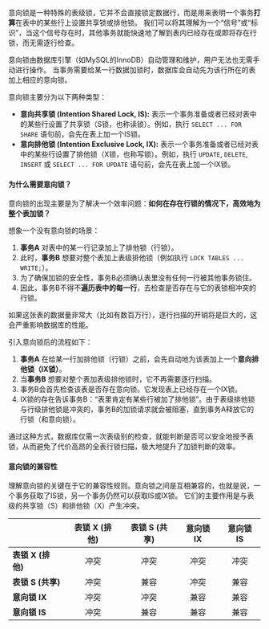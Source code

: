 
意向锁是一种特殊的表级锁，它并不会直接锁定数据行，而是用来表明一个事务**打算**在表中的某些行上设置共享锁或排他锁。 我们可以将其理解为一个“信号”或“标识”，当这个信号存在时，其他事务就能快速地了解到表内已经存在或即将存在行锁，而无需逐行检查。

意向锁由数据库引擎（如MySQL的InnoDB）自动管理和维护，用户无法也无需手动进行操作。 当事务需要给某一行数据加锁时，数据库会自动先为该行所在的表加上相应的意向锁。

意向锁主要分为以下两种类型：

*   **意向共享锁 (Intention Shared Lock, IS):** 表示一个事务准备或者已经对表中的某些行设置了共享锁（S锁，也称读锁）。例如，执行 `SELECT ... FOR SHARE` 语句前，会先在表上加一个IS锁。
*   **意向排他锁 (Intention Exclusive Lock, IX):** 表示一个事务准备或者已经对表中的某些行设置了排他锁（X锁，也称写锁）。例如，执行 `UPDATE`, `DELETE`, `INSERT` 或 `SELECT ... FOR UPDATE` 语句前，会先在表上加一个IX锁。

#### 为什么需要意向锁？

意向锁的出现主要是为了解决一个效率问题：**如何在存在行锁的情况下，高效地为整个表加锁？**

想象一个没有意向锁的场景：

1.  **事务A** 对表中的某一行记录加上了排他锁（行锁）。
2.  此时，**事务B** 想要对整个表加上表级排他锁（例如执行 `LOCK TABLES ... WRITE;`）。
3.  为了确保加锁的安全性，事务B必须确认表里没有任何一行被其他事务锁住。
4.  因此，事务B不得不**遍历表中的每一行**，去检查是否存在与它的表锁相冲突的行锁。

如果这张表的数据量非常大（比如有数百万行），逐行扫描的开销将是巨大的，这会严重影响数据库的性能。

引入意向锁后的流程如下：

1.  **事务A** 在给某一行加排他锁（行锁）之前，会先自动地为该表加上一个**意向排他锁（IX锁）**。
2.  当**事务B** 想要对整个表加表级排他锁时，它不再需要逐行扫描。
3.  事务B会首先检查该表是否存在意向锁。它发现表上已经存在一个IX锁。
4.  IX锁的存在告诉事务B：“表里肯定有某些行被加了排他锁”。由于表级排他锁与行级排他锁是冲突的，事务B的加锁请求就会被阻塞，直到事务A释放它的行锁（和意向锁）。

通过这种方式，数据库仅需一次表级别的检查，就能判断是否可以安全地授予表锁，从而避免了代价高昂的全表行锁扫描，极大地提升了加锁判断的效率。

#### 意向锁的兼容性

理解意向锁的关键在于它的兼容性规则。意向锁之间是互相兼容的，也就是说，一个事务获取了IS锁，另一个事务仍然可以获取IS或IX锁。 它们的主要作用是与表级的共享锁（S）和排他锁（X）产生冲突。

|               | 表锁 X (排他) | 表锁 S (共享) | 意向锁 IX | 意向锁 IS |
| :------------ | :-------: | :-------: | :----: | :----: |
| **表锁 X (排他)** |    冲突     |    冲突     |   冲突   |   冲突   |
| **表锁 S (共享)** |    冲突     |    兼容     |   冲突   |   兼容   |
| **意向锁 IX**    |    冲突     |    冲突     |   兼容   |   兼容   |
| **意向锁 IS**    |    冲突     |    兼容     |   兼容   |   兼容   |
